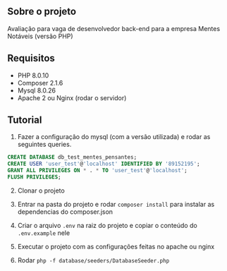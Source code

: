 ## Sobre o projeto

Avaliação para vaga de desenvolvedor back-end para a empresa Mentes Notáveis (versão PHP)
## Requisitos

- PHP 8.0.10
- Composer 2.1.6
- Mysql 8.0.26
- Apache 2 ou Nginx (rodar o servidor)

## Tutorial 

1. Fazer a configuração do mysql (com a versão utilizada) e rodar as seguintes queries. 

```sql
CREATE DATABASE db_test_mentes_pensantes;
CREATE USER 'user_test'@'localhost' IDENTIFIED BY '89152195';
GRANT ALL PRIVILEGES ON * . * TO 'user_test'@'localhost';
FLUSH PRIVILEGES;
```

2. Clonar o projeto 

3. Entrar na pasta do projeto e rodar ```composer install``` para instalar as dependencias do composer.json

4. Criar o arquivo ```.env``` na raiz do projeto e copiar o conteúdo do ```.env.example``` nele 

5. Executar o projeto com as configurações feitas no apache ou nginx

6. Rodar ```php -f database/seeders/DatabaseSeeder.php``` 